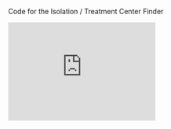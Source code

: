 Code for the Isolation / Treatment Center Finder 
<iframe width="300" height="200" frameborder="0" scrolling="no" allowfullscreen src="https://arcg.is/0DazzP"></iframe>

